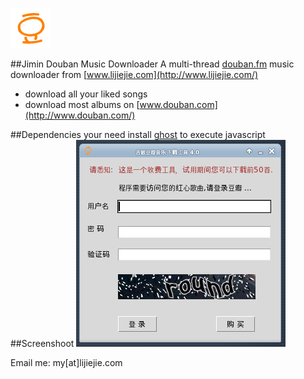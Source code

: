 ![douban music downloader](icon.gif)

##Jimin Douban Music Downloader
A multi-thread [douban.fm](http://douban.fm/) music downloader from [www.lijiejie.com](http://www.lijiejie.com/)

* download all your liked songs
* download most albums on [www.douban.com](http://www.douban.com/)

##Dependencies
your need install [ghost](https://github.com/jeanphix/Ghost.py) to execute javascript
##Screenshoot
![douban downloader](preview.png)

Email me:  my[at]lijiejie.com